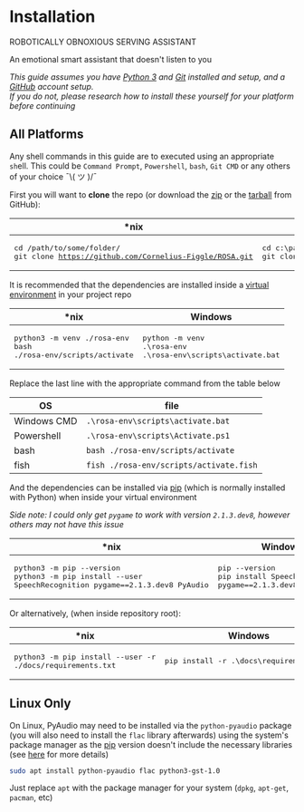 # Installation

ROBOTICALLY OBNOXIOUS SERVING ASSISTANT

An emotional smart assistant that doesn't listen to you

*This guide assumes you have [Python 3](https://www.python.org/downloads/) and [Git](https://git-scm.com/downloads) installed and setup, and a [GitHub](https://github.com) account setup. <br> If you do not, please research how to install these yourself for your platform before continuing*

## All Platforms

Any shell commands in this guide are to executed using an appropriate `sh`ell. This could be `Command Prompt`, `Powershell`, `bash`, `Git CMD` or any others of your choice ¯\\( ツ )/¯

First you will want to **clone** the repo (or download the [zip](https://github.com/Cornelius-Figgle/ROSA/zipball/main/) or the [tarball](https://github.com/Cornelius-Figgle/ROSA/tarball/main/) from GitHub):

| *nix | Windows |
| - | - |
|<pre>cd /path/to/some/folder/<br>git clone https://github.com/Cornelius-Figgle/ROSA.git</pre>|<pre>cd c:\\path\\to\\some\\folder\\<br>git clone https://github.com/Cornelius-Figgle/ROSA.git</pre>|

It is recommended that the dependencies are installed inside a [virtual environment](https://docs.python.org/3/library/venv.html) in your project repo

| *nix | Windows |
| - | - |
|<pre>python3 -m venv ./rosa-env<br>bash ./rosa-env/scripts/activate</pre>|<pre>python -m venv .\\rosa-env<br>.\\rosa-env\\scripts\\activate.bat</pre>|

Replace the last line with the appropriate command from the table below

| OS | file |
| - | - |
| Windows CMD | `.\rosa-env\scripts\activate.bat` |
| Powershell | `.\rosa-env\scripts\Activate.ps1` |
| bash | `bash ./rosa-env/scripts/activate` |
| fish | `fish ./rosa-env/scripts/activate.fish` |

And the dependencies can be installed via [pip](https://pip.pypa.io/en/stable/) (which is normally installed with Python) when inside your virtual environment

*Side note: I could only get `pygame` to work with version `2.1.3.dev8`, however others may not have this issue*

| *nix | Windows |
| - | - |
|<pre>python3 -m pip --version<br>python3 -m pip install --user SpeechRecognition pygame==2.1.3.dev8 PyAudio</pre>|<pre>pip --version<br>pip install SpeechRecognition pygame==2.1.3.dev8 PyAudio</pre>|

Or alternatively, (when inside repository root):

| *nix | Windows |
| - | - |
|<pre>python3 -m pip install --user -r ./docs/requirements.txt</pre>|<pre>pip install -r .\\docs\\requirements.txt</pre>|

## Linux Only

On Linux, PyAudio may need to be installed via the `python-pyaudio` package (you will also need to install the `flac` library afterwards) using the system's package manager as the [pip](https://pip.pypa.io/en/stable/) version doesn't include the necessary libraries (see [here](https://stackoverflow.com/questions/36681836/pyaudio-could-not-import-portaudio) for more details)

```bash
sudo apt install python-pyaudio flac python3-gst-1.0
```

Just replace `apt` with the package manager for your system (`dpkg`, `apt-get`, `pacman`, etc)
